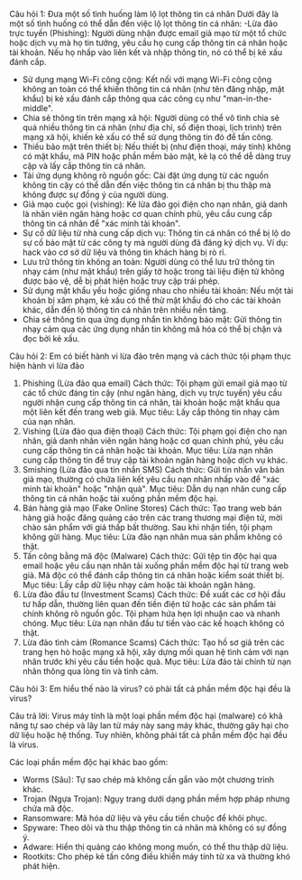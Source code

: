 Câu hỏi 1: Đưa một số tình huống làm lộ lọt thông tin cá nhân
Dưới đây là một số tình huống có thể dẫn đến việc lộ lọt thông tin cá nhân:
-Lừa đảo trực tuyến (Phishing):
Người dùng nhận được email giả mạo từ một tổ chức hoặc dịch vụ mà họ tin tưởng, yêu cầu họ cung cấp thông tin cá nhân hoặc tài khoản. Nếu họ nhấp vào liên kết và nhập thông tin, nó có thể bị kẻ xấu đánh cắp.
- Sử dụng mạng Wi-Fi công cộng:
Kết nối với mạng Wi-Fi công cộng không an toàn có thể khiến thông tin cá nhân (như tên đăng nhập, mật khẩu) bị kẻ xấu đánh cắp thông qua các công cụ như "man-in-the-middle".
- Chia sẻ thông tin trên mạng xã hội:
Người dùng có thể vô tình chia sẻ quá nhiều thông tin cá nhân (như địa chỉ, số điện thoại, lịch trình) trên mạng xã hội, khiến kẻ xấu có thể sử dụng thông tin đó để tấn công.
- Thiếu bảo mật trên thiết bị:
Nếu thiết bị (như điện thoại, máy tính) không có mật khẩu, mã PIN hoặc phần mềm bảo mật, kẻ lạ có thể dễ dàng truy cập và lấy cắp thông tin cá nhân.
- Tải ứng dụng không rõ nguồn gốc:
Cài đặt ứng dụng từ các nguồn không tin cậy có thể dẫn đến việc thông tin cá nhân bị thu thập mà không được sự đồng ý của người dùng.
- Giả mạo cuộc gọi (vishing):
Kẻ lừa đảo gọi điện cho nạn nhân, giả danh là nhân viên ngân hàng hoặc cơ quan chính phủ, yêu cầu cung cấp thông tin cá nhân để "xác minh tài khoản".
- Sự cố dữ liệu từ nhà cung cấp dịch vụ:
Thông tin cá nhân có thể bị lộ do sự cố bảo mật từ các công ty mà người dùng đã đăng ký dịch vụ. Ví dụ: hack vào cơ sở dữ liệu và thông tin khách hàng bị rò rỉ.
- Lưu trữ thông tin không an toàn:
Người dùng có thể lưu trữ thông tin nhạy cảm (như mật khẩu) trên giấy tờ hoặc trong tài liệu điện tử không được bảo vệ, dễ bị phát hiện hoặc truy cập trái phép.
- Sử dụng mật khẩu yếu hoặc giống nhau cho nhiều tài khoản:
Nếu một tài khoản bị xâm phạm, kẻ xấu có thể thử mật khẩu đó cho các tài khoản khác, dẫn đến lộ thông tin cá nhân trên nhiều nền tảng.
- Chia sẻ thông tin qua ứng dụng nhắn tin không bảo mật:
Gửi thông tin nhạy cảm qua các ứng dụng nhắn tin không mã hóa có thể bị chặn và đọc bởi kẻ xấu.

Câu hỏi 2: Em có biết hành vi lừa đảo trên mạng và cách thức tội phạm thực hiện hành vi lừa đảo
1. Phishing (Lừa đảo qua email)
Cách thức: Tội phạm gửi email giả mạo từ các tổ chức đáng tin cậy (như ngân hàng, dịch vụ trực tuyến) yêu cầu người nhận cung cấp thông tin cá nhân, tài khoản hoặc mật khẩu qua một liên kết đến trang web giả.
Mục tiêu: Lấy cắp thông tin nhạy cảm của nạn nhân.
2. Vishing (Lừa đảo qua điện thoại)
Cách thức: Tội phạm gọi điện cho nạn nhân, giả danh nhân viên ngân hàng hoặc cơ quan chính phủ, yêu cầu cung cấp thông tin cá nhân hoặc tài khoản.
Mục tiêu: Lừa nạn nhân cung cấp thông tin để truy cập tài khoản ngân hàng hoặc dịch vụ khác.
3. Smishing (Lừa đảo qua tin nhắn SMS)
Cách thức: Gửi tin nhắn văn bản giả mạo, thường có chứa liên kết yêu cầu nạn nhân nhấp vào để "xác minh tài khoản" hoặc "nhận quà".
Mục tiêu: Dẫn dụ nạn nhân cung cấp thông tin cá nhân hoặc tải xuống phần mềm độc hại.
4. Bán hàng giả mạo (Fake Online Stores)
Cách thức: Tạo trang web bán hàng giả hoặc đăng quảng cáo trên các trang thương mại điện tử, mời chào sản phẩm với giá thấp bất thường. Sau khi nhận tiền, tội phạm không gửi hàng.
Mục tiêu: Lừa đảo nạn nhân mua sản phẩm không có thật.
5. Tấn công bằng mã độc (Malware)
Cách thức: Gửi tệp tin độc hại qua email hoặc yêu cầu nạn nhân tải xuống phần mềm độc hại từ trang web giả. Mã độc có thể đánh cắp thông tin cá nhân hoặc kiểm soát thiết bị.
Mục tiêu: Lấy cắp dữ liệu nhạy cảm hoặc tài khoản ngân hàng.
6. Lừa đảo đầu tư (Investment Scams)
Cách thức: Đề xuất các cơ hội đầu tư hấp dẫn, thường liên quan đến tiền điện tử hoặc các sản phẩm tài chính không rõ nguồn gốc. Tội phạm hứa hẹn lợi nhuận cao và nhanh chóng.
Mục tiêu: Lừa nạn nhân đầu tư tiền vào các kế hoạch không có thật.
7. Lừa đảo tình cảm (Romance Scams)
Cách thức: Tạo hồ sơ giả trên các trang hẹn hò hoặc mạng xã hội, xây dựng mối quan hệ tình cảm với nạn nhân trước khi yêu cầu tiền hoặc quà.
Mục tiêu: Lừa đảo tài chính từ nạn nhân thông qua lòng tin và tình cảm.

Câu hỏi 3: Em hiểu thế nào là virus? có phải tất cả phần mềm độc hại đều là virus?

Câu trả lời:
Virus máy tính là một loại phần mềm độc hại (malware) có khả năng tự sao chép và lây lan từ máy này sang máy khác, thường gây hại cho dữ liệu hoặc hệ thống. Tuy nhiên, không phải tất cả phần mềm độc hại đều là virus.

Các loại phần mềm độc hại khác bao gồm:
- Worms (Sâu): Tự sao chép mà không cần gắn vào một chương trình khác.
- Trojan (Ngựa Trojan): Ngụy trang dưới dạng phần mềm hợp pháp nhưng chứa mã độc.
- Ransomware: Mã hóa dữ liệu và yêu cầu tiền chuộc để khôi phục.
- Spyware: Theo dõi và thu thập thông tin cá nhân mà không có sự đồng ý.
- Adware: Hiển thị quảng cáo không mong muốn, có thể thu thập dữ liệu.
- Rootkits: Cho phép kẻ tấn công điều khiển máy tính từ xa và thường khó phát hiện.
